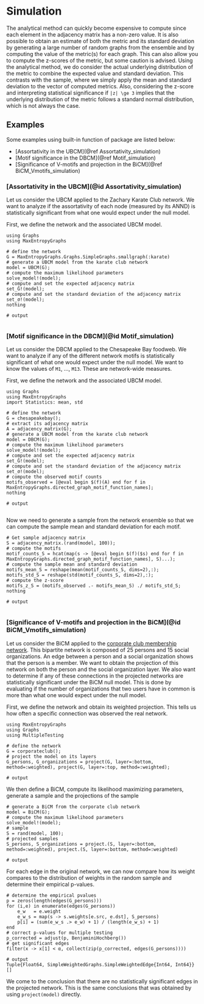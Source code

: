 # Simulation
The analytical method can quickly become expensive to compute since each element in the adjacency matrix has a non-zero value. It is also possible to obtain an estimate of both the metric and its standard deviation by generating a large number of random graphs from the ensemble and by computing the value of the metric(s) for each graph. This can also allow you to compute the z-scores of the metric, but some caution is advised. Using the analytical method, we do consider the actual underlying distribution of the metric to combine the expected value and standard deviation. This contrasts with the sample, where we simply apply the mean and standard deviation to the vector of computed metrics. Also, considering the z-score and interpreting statistical significance if ``|z| \ge 3`` implies that the underlying distribution of the metric follows a standard normal distribution, which is not always the case.

## Examples
Some examples using built-in function of package are listed below:
* [Assortativity in the UBCM](@ref Assortativity_simulation)
* [Motif significance in the DBCM](@ref Motif_simulation)
* [Significance of V-motifs and projection in the BiCM](@ref BiCM_Vmotifs_simulation)

### [Assortativity in the UBCM](@id Assortativity_simulation)
Let us consider the UBCM applied to the Zachary Karate Club network. We want to analyze if the assortativity of each node (measured by its ANND) is statistically significant from what one would expect under the null model.

First, we define the network and the associated UBCM model.
```jldoctest UBCM_z_demo; output = false
using Graphs
using MaxEntropyGraphs

# define the network
G = MaxEntropyGraphs.Graphs.SimpleGraphs.smallgraph(:karate)
# generate a UBCM model from the karate club network
model = UBCM(G); 
# compute the maximum likelihood parameters
solve_model!(model); 
# compute and set the expected adjacency matrix
set_Ĝ!(model); 
# compute and set the standard deviation of the adjacency matrix
set_σ!(model); 
nothing

# output


```

### [Motif significance in the DBCM](@id Motif_simulation)
Let us consider the DBCM applied to the Chesapeake Bay foodweb. We want to analyze if any of the different network motifs is statistically significant of what one would expect under the null model. We want to know the values of `M1`, ..., `M13`. These are network-wide measures. 

First, we define the network and the associated UBCM model.
```jldoctest DBCM_simulation_demo; output = false
using Graphs
using MaxEntropyGraphs
import Statistics: mean, std

# define the network
G = chesapeakebay();
# extract its adjacency matrix
A = adjacency_matrix(G);
# generate a UBCM model from the karate club network
model = DBCM(G); 
# compute the maximum likelihood parameters
solve_model!(model); 
# compute and set the expected adjacency matrix
set_Ĝ!(model); 
# compute and set the standard deviation of the adjacency matrix
set_σ!(model); 
# compute the observed motif counts
motifs_observed = [@eval begin $(f)(A) end for f in MaxEntropyGraphs.directed_graph_motif_function_names];
nothing

# output


```

Now we need to generate a sample from the network ensemble so that we can compute the sample mean and standard deviation for each motif.


```jldoctest DBCM_simulation_demo; output = false
# Get sample adjacency matrix
S = adjacency_matrix.(rand(model, 100));
# compute the motifs
motif_counts_S = hcat(map(s -> [@eval begin $(f)($s) end for f in MaxEntropyGraphs.directed_graph_motif_function_names], S)...);
# compute the sample mean and standard deviation
motifs_mean_S = reshape(mean(motif_counts_S, dims=2),:);
motifs_std_S = reshape(std(motif_counts_S, dims=2),:);
# compute the z-score
motifs_z_S = (motifs_observed .- motifs_mean_S) ./ motifs_std_S;
nothing

# output


```


### [Significance of V-motifs and projection in the BiCM](@id BiCM_Vmotifs_simulation)
Let us consider the BiCM applied to the [corporate club membership network](http://konect.cc/networks/brunson_club-membership/). This bipartite network is composed of 25 persons and 15 social organizations. An edge between a person and a social organization shows that the person is a member. We want to obtain the projection of this network on both the person and the social organization layer. We also want to determine if any of these connections in the projected networks are statistically significant under the BiCM null model. This is done by evaluating if the number of organizations that two users have in common is more than what one would expect under the null model.

First, we define the network and obtain its weighted projection. This tells us how often a specific connection was observed the real network.
```jldoctest BiCM_projection_demo_sampling; output = false
using MaxEntropyGraphs
using Graphs
using MultipleTesting

# define the network
G = corporateclub();
# project the model on its layers
G_persons, G_organizations = project(G, layer=:bottom, method=:weighted), project(G, layer=:top, method=:weighted);

# output

```

We then define a BiCM, compute its likelihood maximizing parameters, generate a sample and the projections of the sample
```jldoctest BiCM_projection_demo_sampling; output = false
# generate a BiCM from the corporate club network
model = BiCM(G); 
# compute the maximum likelihood parameters
solve_model!(model); 
# sample
S = rand(model, 100);
# projected samples
S_persons, S_organizations = project.(S, layer=:bottom, method=:weighted), project.(S, layer=:bottom, method=:weighted)

# output

```

For each edge in the original network, we can now compare how its weight compares to the distribution of weights in the random sample and determine their empirical p-values.
```jldoctest BiCM_projection_demo_sampling; output = true
# determine the empirical pvalues
p = zeros(length(edges(G_persons)))
for (i,e) in enumerate(edges(G_persons))
    e_w   = e.weight
    e_w_s = map(s -> s.weights[e.src, e.dst], S_persons)
    p[i] = (sum(e_w_s .> e_w) + 1) / (length(e_w_s) + 1)
end
# correct p-values for multiple testing
p_corrected = adjust(p, BenjaminiHochberg())
# get significant edges
filter(x -> x[1] < α, collect(zip(p_corrected, edges(G_persons))))

# output
Tuple{Float64, SimpleWeightedGraphs.SimpleWeightedEdge{Int64, Int64}}[]
```

We come to the conclusion that there are no statistically significant edges in the projected network. This is the same conclusions that was obtained by using `project(model)` directly.
